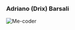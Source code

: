 ### Adriano (Drix) Barsali
[<img align="left" alt="Me-coder" src="https://img.shields.io/badge/Blog%20-%7BMe--Coder%7D-green" />][blog]

[blog]: https://me-coder.com/



